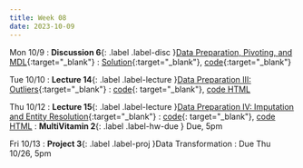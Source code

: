 ```yaml
---
title: Week 08
date: 2023-10-09
---
```


Mon 10/9
: **Discussion 6**{: .label .label-disc }[Data Preparation, Pivoting, and MDL](https://drive.google.com/file/d/1mVALlxeV97LJiNwKbBhvniZeUROc8X4k/view?usp=sharing){:target="\_blank"}
  : [Solution](https://drive.google.com/file/d/1RJE2jm9yzQah_Cnt9gbhSs2TfPVTNV2O/view?usp=drive_link){:target="\_blank"}, [code](https://data101.datahub.berkeley.edu/hub/user-redirect/git-pull?repo=https%3A%2F%2Fgithub.com%2Fcal-data-eng%2Ffa23-materials&urlpath=lab%2Ftree%2Ffa23-materials%2Fdisc%2Fdisc06%2Fdisc06.ipynb&branch=main){:target="\_blank"}

Tue 10/10
: **Lecture 14**{: .label .label-lecture }[Data Preparation III: Outliers](https://docs.google.com/presentation/d/1vG53ZkZfwWm2Bz2QFCHcyB5ySuUod5ESYgRKz0qXqjk/edit?usp=sharing){:target="\_blank"}
  : [code](https://data101.datahub.berkeley.edu/hub/user-redirect/git-pull?repo=https%3A%2F%2Fgithub.com%2Fcal-data-eng%2Ffa23-materials&urlpath=lab%2Ftree%2Ffa23-materials%2Flecture%2Flec14%2Flec14.ipynb&branch=main){: target="\_blank"}, [code HTML](../../resources/assets/lectures/lec14/lec14.html)

Thu 10/12
: **Lecture 15**{: .label .label-lecture }[Data Preparation IV: Imputation and Entity Resolution](https://docs.google.com/presentation/d/1fvMDOnF7_syMyicmilZDJLlmQsXpC4f2WnhWjkqx0sg/edit?usp=sharing){:target="\_blank"}
  : [code](https://data101.datahub.berkeley.edu/hub/user-redirect/git-pull?repo=https%3A%2F%2Fgithub.com%2Fcal-data-eng%2Ffa23-materials&urlpath=lab%2Ftree%2Ffa23-materials%2Flecture%2Flec15%2Flec15.ipynb&branch=main){: target="\_blank"}, [code HTML](../../resources/assets/lectures/lec15/lec15.html)
: **MultiVitamin 2**{: .label .label-hw-due } Due, 5pm

Fri 10/13
: **Project 3**{: .label .label-proj }Data Transformation
  : Due Thu 10/26, 5pm
